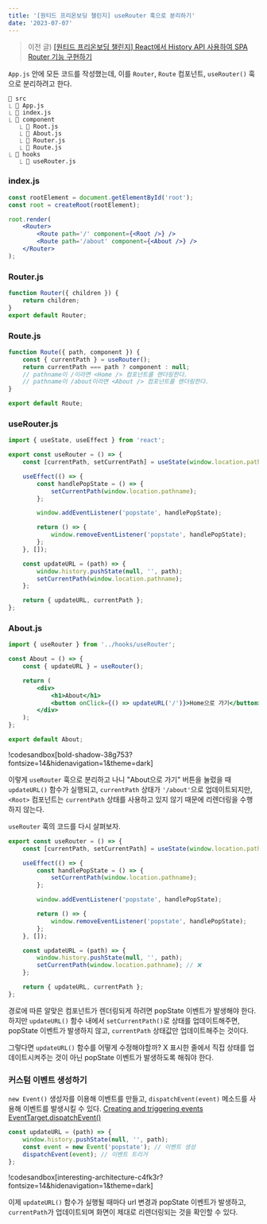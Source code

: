 ```yaml
---
title: '[원티드 프리온보딩 챌린지] useRouter 훅으로 분리하기'
date: '2023-07-07'
---
```


> 이전 글) [[원티드 프리온보딩 챌린지] React에서 History API 사용하여 SPA Router 기능 구현하기](https://velog.io/@wlwl99/%EC%9B%90%ED%8B%B0%EB%93%9C-%ED%94%84%EB%A6%AC%EC%98%A8%EB%B3%B4%EB%94%A9-%EC%B1%8C%EB%A6%B0%EC%A7%80-React%EC%99%80-History-API-%EC%82%AC%EC%9A%A9%ED%95%98%EC%97%AC-SPA-Router-%EA%B8%B0%EB%8A%A5-%EA%B5%AC%ED%98%84%ED%95%98%EA%B8%B0)

`App.js` 안에 모든 코드를 작성했는데, 이를 `Router`, `Route` 컴포넌트, `useRouter()` 훅으로 분리하려고 한다.

```
📁 src
⎿ 📄 App.js
⎿ 📄 index.js
⎿ 📁 component
   ⎿ 📄 Root.js
   ⎿ 📄 About.js
   ⎿ 📄 Router.js
   ⎿ 📄 Route.js
⎿ 📁 hooks
   ⎿ 📄 useRouter.js
```

### index.js

```jsx
const rootElement = document.getElementById('root');
const root = createRoot(rootElement);

root.render(
	<Router>
		<Route path='/' component={<Root />} />
		<Route path='/about' component={<About />} />
	</Router>
);
```

### Router.js

```jsx
function Router({ children }) {
	return children;
}
export default Router;
```

### Route.js

```jsx
function Route({ path, component }) {
	const { currentPath } = useRouter();
	return currentPath === path ? component : null;
	// pathname이 /이라면 <Home /> 컴포넌트를 렌더링한다.
	// pathname이 /about이라면 <About /> 컴포넌트를 렌더링한다.
}

export default Route;
```

### useRouter.js

```jsx
import { useState, useEffect } from 'react';

export const useRouter = () => {
	const [currentPath, setCurrentPath] = useState(window.location.pathname);

	useEffect(() => {
		const handlePopState = () => {
			setCurrentPath(window.location.pathname);
		};

		window.addEventListener('popstate', handlePopState);

		return () => {
			window.removeEventListener('popstate', handlePopState);
		};
	}, []);

	const updateURL = (path) => {
		window.history.pushState(null, '', path);
		setCurrentPath(window.location.pathname);
	};

	return { updateURL, currentPath };
};
```

### About.js

```jsx
import { useRouter } from '../hooks/useRouter';

const About = () => {
	const { updateURL } = useRouter();

	return (
		<div>
			<h1>About</h1>
			<button onClick={() => updateURL('/')}>Home으로 가기</button>
		</div>
	);
};

export default About;
```

!codesandbox[bold-shadow-38g753?fontsize=14&hidenavigation=1&theme=dark]

이렇게 `useRouter` 훅으로 분리하고 나니
"About으로 가기" 버튼을 눌렀을 때 `updateURL()` 함수가 실행되고, `currentPath` 상태가 `'/about'`으로 업데이트되지만,
`<Root>` 컴포넌트는 `currentPath` 상태를 사용하고 있지 않기 때문에 리렌더링을 수행하지 않는다.

`useRouter` 훅의 코드를 다시 살펴보자.

```jsx
export const useRouter = () => {
	const [currentPath, setCurrentPath] = useState(window.location.pathname);

	useEffect(() => {
		const handlePopState = () => {
			setCurrentPath(window.location.pathname);
		};

		window.addEventListener('popstate', handlePopState);

		return () => {
			window.removeEventListener('popstate', handlePopState);
		};
	}, []);

	const updateURL = (path) => {
		window.history.pushState(null, '', path);
		setCurrentPath(window.location.pathname); // ❌
	};

	return { updateURL, currentPath };
};
```

경로에 따른 알맞은 컴포넌트가 렌더링되게 하려면 popState 이벤트가 발생해야 한다.
하지만 `updateURL()` 함수 내에서 `setCurrentPath()`로 상태를 업데이트해주면, popState 이벤트가 발생하지 않고, `currentPath` 상태값만 업데이트해주는 것이다.

그렇다면 `updateURL()` 함수를 어떻게 수정해야할까?
X 표시한 줄에서 직접 상태를 업데이트시켜주는 것이 아닌 popState 이벤트가 발생하도록 해줘야 한다.

### 커스텀 이벤트 생성하기

`new Event()` 생성자를 이용해 이벤트를 만들고, `dispatchEvent(event)` 메소드를 사용해 이벤트를 발생시킬 수 있다.
[Creating and triggering events](https://developer.mozilla.org/en-US/docs/Web/Events/Creating_and_triggering_events)
[EventTarget.dispatchEvent()](https://developer.mozilla.org/ko/docs/Web/API/EventTarget/dispatchEvent)

```js
const updateURL = (path) => {
	window.history.pushState(null, '', path);
	const event = new Event('popstate'); // 이벤트 생성
	dispatchEvent(event); // 이벤트 트리거
};
```

!codesandbox[interesting-architecture-c4fk3r?fontsize=14&hidenavigation=1&theme=dark]

이제 `updateURL()` 함수가 실행될 때마다 url 변경과 popState 이벤트가 발생하고, `currentPath`가 업데이트되며 화면이 제대로 리렌더링되는 것을 확인할 수 있다.
